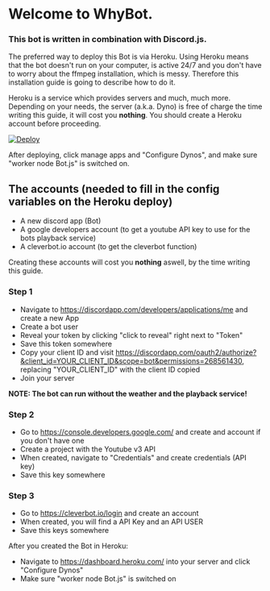 # Welcome to WhyBot.

### This bot is written in combination with Discord.js.

The preferred way to deploy this Bot is via Heroku. Using Heroku means that the bot doesn't run on your computer,
is active 24/7 and you don't have to worry about the ffmpeg installation, which is messy. Therefore this installation guide is
going to describe how to do it.

Heroku is a service which provides servers and much, much more. Depending on your needs, the server (a.k.a. Dyno)
is free of charge the time writing this guide, it will cost you **nothing**. You should create a Heroku account before proceeding.

[![Deploy](https://www.herokucdn.com/deploy/button.png)](https://heroku.com/deploy?template=https://github.com/JPlexer/WhyBot/tree/master)

After deploying, click manage apps and "Configure Dynos", and make sure "worker node Bot.js" is switched on.

## The accounts (needed to fill in the config variables on the Heroku deploy)
- A new discord app (Bot)
- A google developers account (to get a youtube API key to use for the bots playback service)
- A cleverbot.io account (to get the cleverbot function)

Creating these accounts will cost you **nothing** aswell, by the time writing this guide.

### Step 1
- Navigate to https://discordapp.com/developers/applications/me and create a new App
- Create a bot user
- Reveal your token by clicking "click to reveal" right next to "Token"
- Save this token somewhere
- Copy your client ID and visit https://discordapp.com/oauth2/authorize?&client_id=YOUR_CLIENT_ID&scope=bot&permissions=268561430,
  replacing "YOUR_CLIENT_ID" with the client ID copied
- Join your server

**NOTE: The bot can run without the weather and the playback service!**

### Step 2
- Go to https://console.developers.google.com/ and create and account if you don't have one
- Create a project with the Youtube v3 API
- When created, navigate to "Credentials" and create credentials (API key)
- Save this key somewhere

### Step 3
- Go to https://cleverbot.io/login and create an account
- When created, you will find a API Key and an API USER
- Save this keys somewhere

After you created the Bot in Heroku:
- Navigate to https://dashboard.heroku.com/ into your server and click "Configure Dynos"
- Make sure "worker node Bot.js" is switched on
